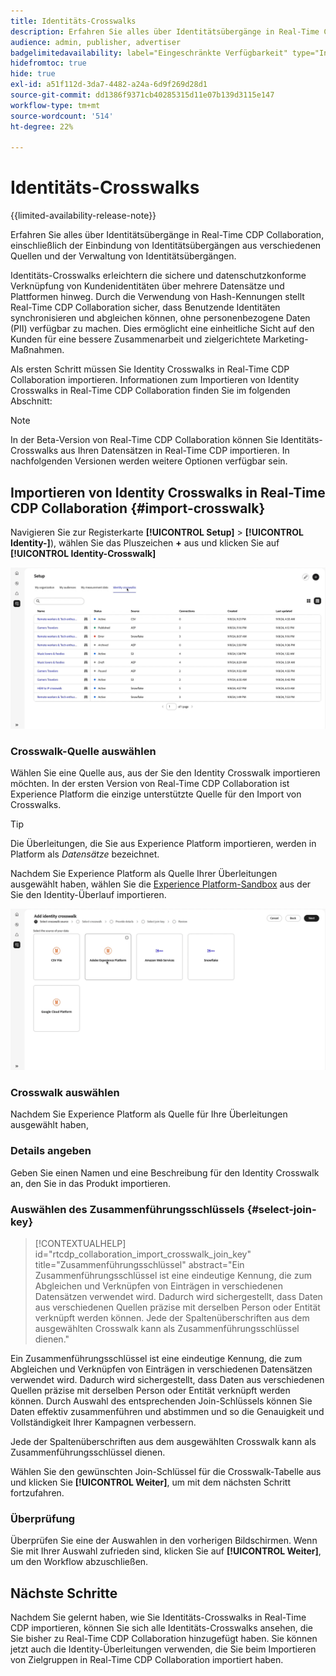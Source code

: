 ```yaml
---
title: Identitäts-Crosswalks
description: Erfahren Sie alles über Identitätsübergänge in Real-Time CDP Collaboration, einschließlich der Einbindung von Identitätsübergängen aus verschiedenen Quellen und der Verwaltung von Identitätsübergängen
audience: admin, publisher, advertiser
badgelimitedavailability: label="Eingeschränkte Verfügbarkeit" type="Informative" url="https://helpx.adobe.com/de/legal/product-descriptions/real-time-customer-data-platform-collaboration.html newtab=true"
hidefromtoc: true
hide: true
exl-id: a51f112d-3da7-4482-a24a-6d9f269d28d1
source-git-commit: dd1386f9371cb40285315d11e07b139d3115e147
workflow-type: tm+mt
source-wordcount: '514'
ht-degree: 22%

---
```


# Identitäts-Crosswalks

{{limited-availability-release-note}}

Erfahren Sie alles über Identitätsübergänge in Real-Time CDP Collaboration, einschließlich der Einbindung von Identitätsübergängen aus verschiedenen Quellen und der Verwaltung von Identitätsübergängen.

Identitäts-Crosswalks erleichtern die sichere und datenschutzkonforme Verknüpfung von Kundenidentitäten über mehrere Datensätze und Plattformen hinweg. Durch die Verwendung von Hash-Kennungen stellt Real-Time CDP Collaboration sicher, dass Benutzende Identitäten synchronisieren und abgleichen können, ohne personenbezogene Daten (PII) verfügbar zu machen. Dies ermöglicht eine einheitliche Sicht auf den Kunden für eine bessere Zusammenarbeit und zielgerichtete Marketing-Maßnahmen.

<!--
In Real-Time CDP Collaboration, use identity crosswalks alongside your audiences by [TODO] insert material here. 
-->


Als ersten Schritt müssen Sie Identity Crosswalks in Real-Time CDP Collaboration importieren. Informationen zum Importieren von Identity Crosswalks in Real-Time CDP Collaboration finden Sie im folgenden Abschnitt:

>[!NOTE]
>
>In der Beta-Version von Real-Time CDP Collaboration können Sie Identitäts-Crosswalks aus Ihren Datensätzen in Real-Time CDP importieren. In nachfolgenden Versionen werden weitere Optionen verfügbar sein.

## Importieren von Identity Crosswalks in Real-Time CDP Collaboration {#import-crosswalk}

Navigieren Sie zur Registerkarte **[!UICONTROL Setup]** > **[!UICONTROL Identity-]**), wählen Sie das Pluszeichen **+** aus und klicken Sie auf **[!UICONTROL Identity-Crosswalk]**

![Aufzeichnung, wie Sie zum Bildschirm gelangen, um Identitäts-Crosswalks hinzuzufügen](/help/assets/setup/identity-crosswalks/import-identity-crosswalk.gif)

### Crosswalk-Quelle auswählen

Wählen Sie eine Quelle aus, aus der Sie den Identity Crosswalk importieren möchten. In der ersten Version von Real-Time CDP Collaboration ist Experience Platform die einzige unterstützte Quelle für den Import von Crosswalks.

>[!TIP]
>
>Die Überleitungen, die Sie aus Experience Platform importieren, werden in Platform als *Datensätze* bezeichnet.

Nachdem Sie Experience Platform als Quelle Ihrer Überleitungen ausgewählt haben, wählen Sie die [Experience Platform-Sandbox](https://experienceleague.adobe.com/de/docs/experience-platform/sandbox/home) aus der Sie den Identity-Überlauf importieren.

![Aufzeichnung der Auswahl einer Crosswalk-Quelle](/help/assets/setup/identity-crosswalks/select-crosswalk-source.gif)

### Crosswalk auswählen

Nachdem Sie Experience Platform als Quelle für Ihre Überleitungen ausgewählt haben,

### Details angeben

Geben Sie einen Namen und eine Beschreibung für den Identity Crosswalk an, den Sie in das Produkt importieren.

### Auswählen des Zusammenführungsschlüssels {#select-join-key}

>[!CONTEXTUALHELP]
>id="rtcdp_collaboration_import_crosswalk_join_key"
>title="Zusammenführungsschlüssel"
>abstract="Ein Zusammenführungsschlüssel ist eine eindeutige Kennung, die zum Abgleichen und Verknüpfen von Einträgen in verschiedenen Datensätzen verwendet wird. Dadurch wird sichergestellt, dass Daten aus verschiedenen Quellen präzise mit derselben Person oder Entität verknüpft werden können. Jede der Spaltenüberschriften aus dem ausgewählten Crosswalk kann als Zusammenführungsschlüssel dienen."

Ein Zusammenführungsschlüssel ist eine eindeutige Kennung, die zum Abgleichen und Verknüpfen von Einträgen in verschiedenen Datensätzen verwendet wird. Dadurch wird sichergestellt, dass Daten aus verschiedenen Quellen präzise mit derselben Person oder Entität verknüpft werden können. Durch Auswahl des entsprechenden Join-Schlüssels können Sie Daten effektiv zusammenführen und abstimmen und so die Genauigkeit und Vollständigkeit Ihrer Kampagnen verbessern.

Jede der Spaltenüberschriften aus dem ausgewählten Crosswalk kann als Zusammenführungsschlüssel dienen.

Wählen Sie den gewünschten Join-Schlüssel für die Crosswalk-Tabelle aus und klicken Sie **[!UICONTROL Weiter]**, um mit dem nächsten Schritt fortzufahren.

### Überprüfung

Überprüfen Sie eine der Auswahlen in den vorherigen Bildschirmen. Wenn Sie mit Ihrer Auswahl zufrieden sind, klicken Sie auf **[!UICONTROL Weiter]**, um den Workflow abzuschließen.

## Nächste Schritte

Nachdem Sie gelernt haben, wie Sie Identitäts-Crosswalks in Real-Time CDP importieren, können Sie sich alle Identitäts-Crosswalks ansehen, die Sie bisher zu Real-Time CDP Collaboration hinzugefügt haben. Sie können jetzt auch die Identity-Überleitungen verwenden, die Sie beim Importieren von Zielgruppen in Real-Time CDP Collaboration importiert haben.
